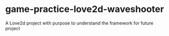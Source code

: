 # game-practice-love2d-waveshooter
A Love2d project with purpose to understand the framework for future project
